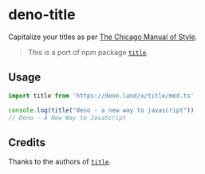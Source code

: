 # deno-title

Capitalize your titles as per [The Chicago Manual of Style](http://www.chicagomanualofstyle.org).

> This is a port of npm package [`title`](http://npm.im/title).

## Usage

```ts
import title from 'https://deno.land/x/title/mod.ts'

console.log(title("deno - a new way to javascript"))
// Deno - A New Way to JavaScript
```

## Credits

Thanks to the authors of [`title`](http://npm.im/title).